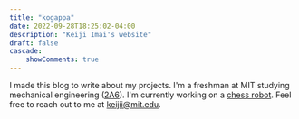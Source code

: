 ```yaml
---
title: "kogappa"
date: 2022-09-28T18:25:02-04:00
description: "Keiji Imai's website"
draft: false
cascade:
    showComments: true
---
```


I made this blog to write about my projects. I'm a freshman at MIT studying mechanical engineering ([2A6](https://meche.mit.edu/education/undergraduate/course-2a/control-instrumentation-robotics)). I'm currently working on a [chess robot](https://kogappa.com/posts/chessbot/). Feel free to reach out to me at keijii@mit.edu.